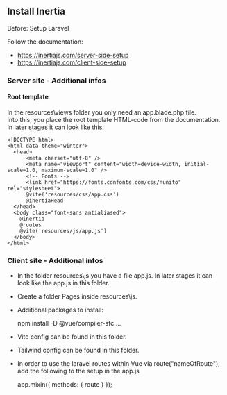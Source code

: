## Install Inertia
Before: Setup Laravel

Follow the documentation:
- https://inertiajs.com/server-side-setup
- https://inertiajs.com/client-side-setup

### Server site - Additional infos
#### Root template
In the resources\views folder you only need an app.blade.php file.<br>
Into this, you place the root template HTML-code from the documentation.<br>
In later stages it can look like this:

    <!DOCTYPE html>
    <html data-theme="winter">
      <head>
          <meta charset="utf-8" />
          <meta name="viewport" content="width=device-width, initial-scale=1.0, maximum-scale=1.0" />
          <!-- Fonts -->
          <link href="https://fonts.cdnfonts.com/css/nunito" rel="stylesheet">
          @vite('resources/css/app.css')
          @inertiaHead
      </head>
      <body class="font-sans antialiased">
        @inertia
        @routes
        @vite('resources/js/app.js')
      </body>
    </html>


### Client site - Additional infos
- In the folder resources\js you have a file app.js. In later stages it can look like the app.js in this folder. 
- Create a folder Pages inside resources\js. 
- Additional packages to install:


    npm install -D @vue/compiler-sfc
    ...

- Vite config can be found in this folder.
- Tailwind config can be found in this folder.
- In order to use the laravel routes within Vue via route("nameOfRoute"), add the following to the setup in the app.js


    app.mixin({ methods: { route } });